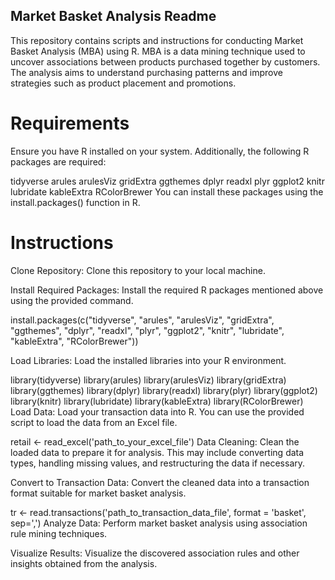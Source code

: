 ## Market Basket Analysis Readme
This repository contains scripts and instructions for conducting Market Basket Analysis (MBA) using R. MBA is a data mining technique used to uncover associations between products purchased together by customers. The analysis aims to understand purchasing patterns and improve strategies such as product placement and promotions.

# Requirements
Ensure you have R installed on your system. Additionally, the following R packages are required:

tidyverse
arules
arulesViz
gridExtra
ggthemes
dplyr
readxl
plyr
ggplot2
knitr
lubridate
kableExtra
RColorBrewer
You can install these packages using the install.packages() function in R.

# Instructions
Clone Repository: Clone this repository to your local machine.

Install Required Packages: Install the required R packages mentioned above using the provided command.


install.packages(c("tidyverse", "arules", "arulesViz", "gridExtra", "ggthemes", "dplyr", "readxl", "plyr", "ggplot2", "knitr", "lubridate", "kableExtra", "RColorBrewer"))

Load Libraries: Load the installed libraries into your R environment.

library(tidyverse)
library(arules)
library(arulesViz)
library(gridExtra)
library(ggthemes)
library(dplyr)
library(readxl)
library(plyr)
library(ggplot2)
library(knitr)
library(lubridate)
library(kableExtra)
library(RColorBrewer)
Load Data: Load your transaction data into R. You can use the provided script to load the data from an Excel file.

retail <- read_excel('path_to_your_excel_file')
Data Cleaning: Clean the loaded data to prepare it for analysis. This may include converting data types, handling missing values, and restructuring the data if necessary.

Convert to Transaction Data: Convert the cleaned data into a transaction format suitable for market basket analysis.

tr <- read.transactions('path_to_transaction_data_file', format = 'basket', sep=',')
Analyze Data: Perform market basket analysis using association rule mining techniques.

Visualize Results: Visualize the discovered association rules and other insights obtained from the analysis.
